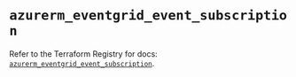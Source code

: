# `azurerm_eventgrid_event_subscription`

Refer to the Terraform Registry for docs: [`azurerm_eventgrid_event_subscription`](https://registry.terraform.io/providers/hashicorp/azurerm/4.51.0/docs/resources/eventgrid_event_subscription).
